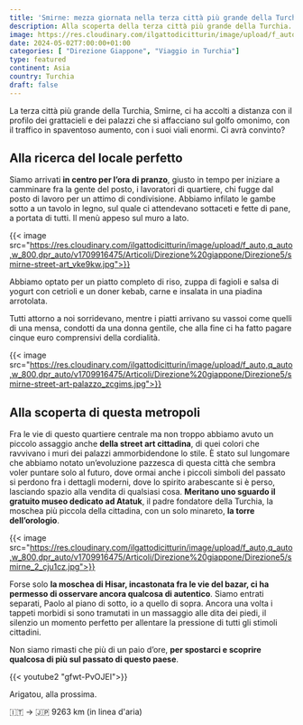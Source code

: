 ```yaml
---
title: 'Smirne: mezza giornata nella terza città più grande della Turchia'
description: Alla scoperta della terza città più grande della Turchia. Smirne, la metropoli che non ti aspetti
image: https://res.cloudinary.com/ilgattodicitturin/image/upload/f_auto,q_auto,w_800,dpr_auto/v1713011125/Articoli/Direzione%20giappone/Direzione5/smirne_ykcryb.jpg
date: 2024-05-02T7:00:00+01:00
categories: [ "Direzione Giappone", "Viaggio in Turchia"]
type: featured  
continent: Asia
country: Turchia 
draft: false
---
```


La terza città più grande della Turchia, Smirne, ci ha accolti a distanza con il profilo dei grattacieli e dei palazzi che si affacciano sul golfo omonimo, con il traffico in spaventoso aumento, con i suoi viali enormi. Ci avrà convinto?

## Alla ricerca del locale perfetto
Siamo arrivati **in centro per l’ora di pranzo**, giusto in tempo per iniziare a camminare fra la gente del posto, i lavoratori di quartiere, chi fugge dal posto di lavoro per un attimo di condivisione.
Abbiamo infilato le gambe sotto a un tavolo in legno, sul quale ci attendevano sottaceti e fette di pane, a portata di tutti. Il menù appeso sul muro a lato.

{{< image src="https://res.cloudinary.com/ilgattodicitturin/image/upload/f_auto,q_auto,w_800,dpr_auto/v1709916475/Articoli/Direzione%20giappone/Direzione5/smirne-street-art_vke9kw.jpg">}}

Abbiamo optato per un piatto completo di riso, zuppa di fagioli e salsa di yogurt con cetrioli e un doner kebab, carne e insalata in una piadina arrotolata. 

Tutti attorno a noi sorridevano, mentre i piatti arrivano su vassoi come quelli di una mensa, condotti da una donna gentile, che alla fine ci ha fatto pagare cinque euro comprensivi della cordialità. 

{{< image src="https://res.cloudinary.com/ilgattodicitturin/image/upload/f_auto,q_auto,w_800,dpr_auto/v1709916475/Articoli/Direzione%20giappone/Direzione5/smirne-street-art-palazzo_zcgims.jpg">}}

## Alla scoperta di questa metropoli
Fra le vie di questo quartiere centrale ma non troppo abbiamo avuto un piccolo assaggio anche **della street art cittadina**, di quei colori che ravvivano i muri dei palazzi ammorbidendone lo stile.
È stato sul lungomare che abbiamo notato un’evoluzione pazzesca di questa città che sembra voler puntare solo al futuro, dove ormai anche i piccoli simboli del passato si perdono fra i dettagli moderni, dove lo spirito arabescante si è perso, lasciando spazio alla vendita di qualsiasi cosa. 
**Meritano uno sguardo il gratuito museo dedicato ad Atatuk**, il padre fondatore della Turchia, la moschea più piccola della cittadina, con un solo minareto, **la torre dell’orologio**. 

{{< image src="https://res.cloudinary.com/ilgattodicitturin/image/upload/f_auto,q_auto,w_800,dpr_auto/v1709916475/Articoli/Direzione%20giappone/Direzione5/smirne_2_cju1cz.jpg">}}

Forse solo **la moschea di Hisar, incastonata fra le vie del bazar, ci ha permesso di osservare ancora qualcosa di autentico**. Siamo entrati separati, Paolo al piano di sotto, io a quello di sopra. Ancora una volta i tappeti morbidi si sono tramutati in un massaggio alle dita dei piedi, il silenzio un momento perfetto per allentare la pressione di tutti gli stimoli cittadini. 

Non siamo rimasti che più di un paio d’ore, **per spostarci e scoprire qualcosa di più sul passato di questo paese**. 

{{< youtube2 "gfwt-PvOJEI">}}

Arigatou, alla prossima.

🇮🇹 → 🇯🇵 9263 km (in linea d'aria)
